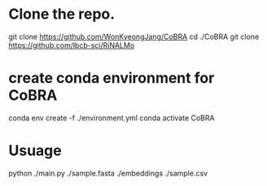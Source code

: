 # Clone the repo.
git clone https://github.com/WonKyeongJang/CoBRA
cd ./CoBRA
git clone https://github.com/lbcb-sci/RiNALMo

# create conda environment for CoBRA
conda env create -f ./environment.yml
conda activate CoBRA

# Usuage
python ./main.py ./sample.fasta  ./embeddings ./sample.csv
